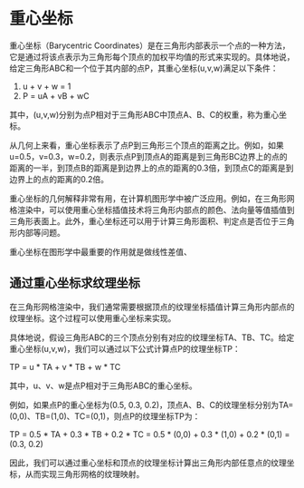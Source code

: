 # 重心坐标

重心坐标（Barycentric Coordinates）是在三角形内部表示一个点的一种方法，它是通过将该点表示为三角形每个顶点的加权平均值的形式来实现的。具体地说，给定三角形ABC和一个位于其内部的点P，其重心坐标(u,v,w)满足以下条件：

1. u + v + w = 1
2. P = uA + vB + wC

其中，(u,v,w)分别为点P相对于三角形ABC中顶点A、B、C的权重，称为重心坐标。

从几何上来看，重心坐标表示了点P到三角形三个顶点的距离之比。例如，如果u=0.5，v=0.3，w=0.2，则表示点P到顶点A的距离是到三角形BC边界上的点的距离的一半，到顶点B的距离是到边界上的点的距离的0.3倍，到顶点C的距离是到边界上的点的距离的0.2倍。

重心坐标的几何解释非常有用，在计算机图形学中被广泛应用。例如，在三角形网格渲染中，可以使用重心坐标插值技术将三角形内部点的颜色、法向量等值插值到三角形表面上。此外，重心坐标还可以用于计算三角形面积、判定点是否位于三角形内部等问题。

重心坐标在图形学中最重要的作用就是做线性差值、



## 通过重心坐标求纹理坐标

在三角形网格渲染中，我们通常需要根据顶点的纹理坐标插值计算三角形内部点的纹理坐标。这个过程可以使用重心坐标来实现。

具体地说，假设三角形ABC的三个顶点分别有对应的纹理坐标TA、TB、TC。给定重心坐标(u,v,w)，我们可以通过以下公式计算点P的纹理坐标TP：

TP = u * TA + v * TB + w * TC

其中，u、v、w是点P相对于三角形ABC的重心坐标。

例如，如果点P的重心坐标为(0.5, 0.3, 0.2)，顶点A、B、C的纹理坐标分别为TA=(0,0)、TB=(1,0)、TC=(0,1)，则点P的纹理坐标TP为：

TP = 0.5 * TA + 0.3 * TB + 0.2 * TC
   = 0.5 * (0,0) + 0.3 * (1,0) + 0.2 * (0,1)
   = (0.3, 0.2)

因此，我们可以通过重心坐标和顶点的纹理坐标计算出三角形内部任意点的纹理坐标，从而实现三角形网格的纹理映射。